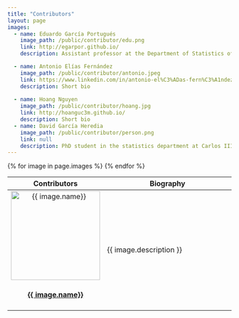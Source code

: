 ```yaml
---
title: "Contributors"
layout: page
images:
  - name: Eduardo García Portugués
    image_path: /public/contributor/edu.png
    link: http://egarpor.github.io/  
    description: Assistant professor at the Department of Statistics of Carlos III University of Madrid. Enthusiast of coding since his early days as a student fighting against <code class="highlighter-rouge">FORTRAN</code>. Now with a reasonable expertise in <code class="highlighter-rouge">R</code> and its evolving ecosystem. His developed software is available at <a href="https://github.com/egarpor/">https://github.com/egarpor/</a>

  - name: Antonio Elías Fernández
    image_path: /public/contributor/antonio.jpeg
    link: https://www.linkedin.com/in/antonio-el%C3%ADas-fern%C3%A1ndez-656ab495/
    description: Short bio
  
  - name: Hoang Nguyen
    image_path: /public/contributor/hoang.jpg
    link: http://hoanguc3m.github.io/
    description: Short bio
  - name: David García Heredia
    image_path: /public/contributor/person.png
    link: null
    description: PhD student in the statistics department at Carlos III University of Madrid, his research interests have led him to have programming as an essential part of his daily work. Although most of his code is made in <code class="highlighter-rouge">C++</code>, he is also fan of other languages as <code class="highlighter-rouge">Julia</code>, <code class="highlighter-rouge">R</code> or <code class="highlighter-rouge">Matlab</code>.
---
```


<table>
<colgroup>
<col width="30%" />
<col width="70%" />
</colgroup>
<thead>
<tr class="header">
<th>Contributors</th>
<th>Biography</th>
</tr>
</thead>
<tbody>
{% for image in page.images %}
<tr>
<td align="center">
      <a href="{{ image.link }}">
        <img src="{{ image.image_path }}" width="200" alt="{{ image.name}}" class="avatar"/> 
        <h4>{{ image.name}}</h4>
      </a> 
</td>
<td>     
      <p>{{ image.description }}</p>
</td>
</tr>
{% endfor %}
</tbody>
</table>
